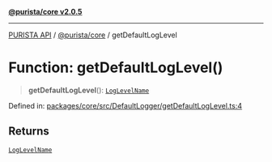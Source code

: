 [**@purista/core v2.0.5**](../README.md)

***

[PURISTA API](../../../packages.md) / [@purista/core](../README.md) / getDefaultLogLevel

# Function: getDefaultLogLevel()

> **getDefaultLogLevel**(): [`LogLevelName`](../type-aliases/LogLevelName.md)

Defined in: [packages/core/src/DefaultLogger/getDefaultLogLevel.ts:4](https://github.com/puristajs/purista/blob/master/packages/core/src/DefaultLogger/getDefaultLogLevel.ts#L4)

## Returns

[`LogLevelName`](../type-aliases/LogLevelName.md)
